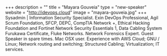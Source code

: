 +++
description = ""
title = "Mayara Gouveia"
type = "new-speaker"
website = "http://idevops.cloud"
image = "mayara-gouveia.jpg"
+++
Sysadmin | Information Security Specialist. Exin DevOps Professional, Agil Scrum Foundation, SFCP, DEPC, CompTIA Network +, Ethical Hacking Foundation and Fortinet Network Security Essentials 1, Data Cabling System Furukawa Certificate, Fluke Networks. Network Forensics Expert. Guest Speaker in spare times. Mac OSX user. Experience with AWS Cloud; GNU / Linux; Network routing and switching; Structured Cabling; Virtualization; IT services.